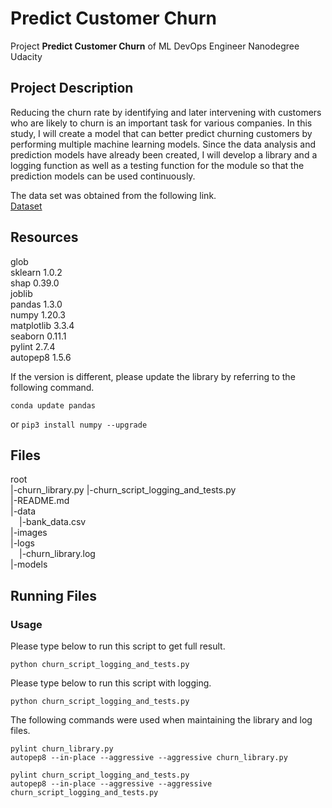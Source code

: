 # Predict Customer Churn

Project **Predict Customer Churn** of ML DevOps Engineer Nanodegree Udacity

## Project Description

Reducing the churn rate by identifying and later intervening with customers who are likely to churn is an important task for various companies. In this study, I will create a model that can better predict churning customers by performing multiple machine learning models. Since the data analysis and prediction models have already been created, I will develop a library and a logging function as well as a testing function for the module so that the prediction models can be used continuously.

The data set was obtained from the following link.<br>
[Dataset](https://www.kaggle.com/sakshigoyal7/credit-card-customers/code)

## Resources

glob<br>
sklearn 1.0.2<br>
shap 0.39.0<br>
joblib<br>
pandas 1.3.0<br>
numpy 1.20.3<br>
matplotlib 3.3.4<br>
seaborn 0.11.1<br>
pylint 2.7.4<br>
autopep8 1.5.6<br>

If the version is different, please update the library by referring to the following command.

`
conda update pandas
`

or
`
pip3 install numpy --upgrade
`
## Files

root<br>
|-churn_library.py
|-churn_script_logging_and_tests.py<br>
|-README.md<br>
|-data<br>
&emsp;|-bank_data.csv<br>
|-images<br>
|-logs<br>
&emsp;|-churn_library.log<br>
|-models<br>

## Running Files
### Usage

Please type below to run this script to get full result.

`
python churn_script_logging_and_tests.py
`

Please type below to run this script with logging.

`
python churn_script_logging_and_tests.py
`

The following commands were used when maintaining the library and log files.

```
pylint churn_library.py
autopep8 --in-place --aggressive --aggressive churn_library.py

pylint churn_script_logging_and_tests.py
autopep8 --in-place --aggressive --aggressive churn_script_logging_and_tests.py
```
